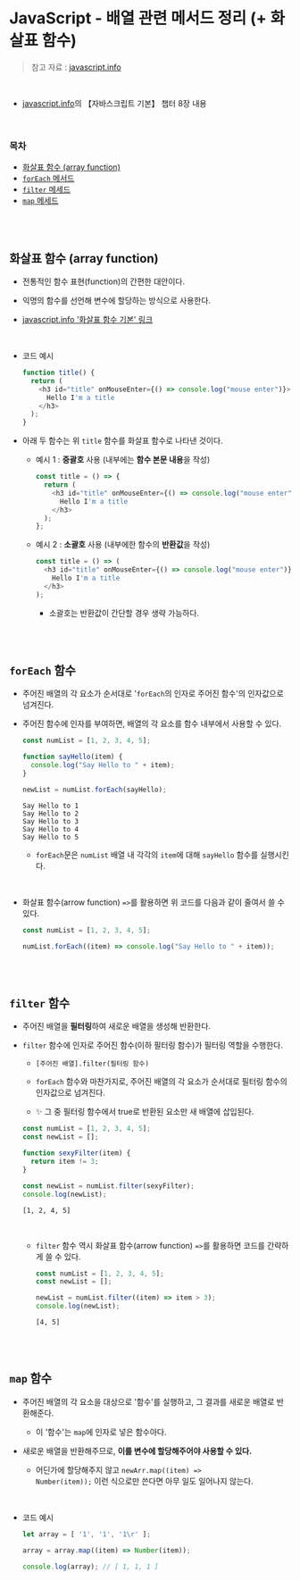 # JavaScript - 배열 관련 메서드 정리 (+ 화살표 함수)

> 참고 자료 : <a href="https://ko.javascript.info/">javascript.info</a>

<br/>

- <a href="https://ko.javascript.info/">javascript.info</a>의 【자바스크립트 기본】 챕터 8장 내용

<br/>

### 목차

- <a href="">화살표 함수 (array function)</a>
- <a href=""><code>forEach</code> 메서드</a>
- <a href=""><code>filter</code> 메세드</a>
- <a href=""><code>map</code> 메세드</a>

<br/><br/>

## 화살표 함수 (array function)

- 전통적인 함수 표현(function)의 간편한 대안이다.

- 익명의 함수를 선언해 변수에 할당하는 방식으로 사용한다.

- <a href="https://ko.javascript.info/arrow-functions-basics">javascript.info '화살표 함수 기본' 링크</a>

<br/>

- <storng>코드 예시</storng>

  ```javascript
  function title() {
    return (
      <h3 id="title" onMouseEnter={() => console.log("mouse enter")}>
        Hello I'm a title
      </h3>
    );
  }
  ```

- 아래 두 함수는 위 <code>title</code> 함수를 화살표 함수로 나타낸 것이다.

  - 예시 1 : <strong>중괄호</strong> 사용 (내부에는 <strong>함수 본문 내용</strong>을 작성)

    ```javascript
    const title = () => {
      return (
        <h3 id="title" onMouseEnter={() => console.log("mouse enter")}>
          Hello I'm a title
        </h3>
      );
    };
    ```

  - 예시 2 : <strong>소괄호</strong> 사용 (내부에한 함수의 <strong>반환값</strong>을 작성)

    ```javascript
    const title = () => (
      <h3 id="title" onMouseEnter={() => console.log("mouse enter")}>
        Hello I'm a title
      </h3>
    );
    ```

    - 소괄호는 반환값이 간단할 경우 생략 가능하다.



<br/><br/>

## <code>forEach</code> 함수

- 주어진 배열의 각 요소가 순서대로 '<code>forEach</code>의 인자로 주어진 함수'의 인자값으로 넘겨진다.

- 주어진 함수에 인자를 부여하면, 배열의 각 요소를 함수 내부에서 사용할 수 있다.

  ```javascript
  const numList = [1, 2, 3, 4, 5];

  function sayHello(item) {
    console.log("Say Hello to " + item);
  }

  newList = numList.forEach(sayHello);
  ```

  ```
  Say Hello to 1
  Say Hello to 2
  Say Hello to 3
  Say Hello to 4
  Say Hello to 5
  ```

  - <code>forEach</code>문은 <code>numList</code> 배열 내 각각의 <code>item</code>에 대해 <code>sayHello</code> 함수를 실행시킨다.

<br/>

- 화살표 함수(arrow function) <code>=></code>를 활용하면 위 코드를 다음과 같이 줄여서 쓸 수 있다.

  ```javascript
  const numList = [1, 2, 3, 4, 5];

  numList.forEach((item) => console.log("Say Hello to " + item));
  ```

<br/><br/>

## <code>filter</code> 함수

- 주어진 배열을 <strong>필터링</strong>하여 새로운 배열을 생성해 반환한다.

- <code>filter</code> 함수에 인자로 주어진 함수(이하 필터링 함수)가 필터링 역할을 수행한다.

  - <code>[주어진 배열].filter(필터링 함수)</code>

  - <code>forEach</code> 함수와 마찬가지로, 주어진 배열의 각 요소가 순서대로 필터링 함수의 인자값으로 넘겨진다.

  - ✨ 그 중 필터링 함수에서 true로 반환된 요소만 새 배열에 삽입된다.

  ```javascript
  const numList = [1, 2, 3, 4, 5];
  const newList = [];

  function sexyFilter(item) {
    return item != 3;
  }

  const newList = numList.filter(sexyFilter);
  console.log(newList);
  ```

  ```
  [1, 2, 4, 5]
  ```

  <br/>

  - <code>filter</code> 함수 역시 화살표 함수(arrow function) <code>=></code>를 활용하면 코드를 간략하게 쓸 수 있다.

    ```javascript
    const numList = [1, 2, 3, 4, 5];
    const newList = [];

    newList = numList.filter((item) => item > 3);
    console.log(newList);
    ```

    ```
    [4, 5]
    ```

<br/><br/>

## <code>map</code> 함수

- 주어진 배열의 각 요소을 대상으로 '함수'를 실행하고, 그 결과를 새로운 배열로 반환해준다.

  - 이 '함수'는 <code>map</code>에 인자로 넣은 함수아다.

- 새로운 배열을 반환해주므로, <strong>이를 변수에 할당해주어야 사용할 수 있다.</strong>

  - 어딘가에 할당해주지 않고 <code>newArr.map((item) => Number(item));</code> 이런 식으로만 쓴다면 아무 일도 일어나지 않는다.

<br/>

- <storng>코드 예시</storng>

  ```js
  let array = [ '1', '1', '1\r' ];

  array = array.map((item) => Number(item));

  console.log(array); // [ 1, 1, 1 ]
  ```
